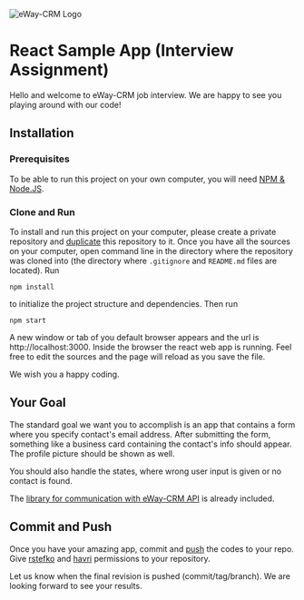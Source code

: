 ![eWay-CRM Logo](https://www.eway-crm.com/wp-content/themes/eway/img/email/logo_grey.png)

# React Sample App (Interview Assignment)

Hello and welcome to eWay-CRM job interview. We are happy to see you playing around with our code!

## Installation

### Prerequisites

To be able to run this project on your own computer, you will need [NPM & Node.JS](https://www.npmjs.com/get-npm).

### Clone and Run

To install and run this project on your computer, please create a private repository and [duplicate](https://help.github.com/en/github/creating-cloning-and-archiving-repositories/duplicating-a-repository) this repository to it.
Once you have all the sources on your computer, open command line in the directory where the repository was cloned into (the directory where `.gitignore` and `README.md` files are located). Run

```
npm install
```

to initialize the project structure and dependencies. Then run

```
npm start
```

A new window or tab of you default browser appears and the url is http://localhost:3000. Inside the browser the react web app is running. Feel free to edit the sources and the page will reload as you save the file.

We wish you a happy coding.

## Your Goal

The standard goal we want you to accomplish is an app that contains a form where you specify contact's email address. After submitting the form, something like a business card containing the contact's info should appear. The profile picture should be shown as well.

You should also handle the states, where wrong user input is given or no contact is found.

The [library for communication with eWay-CRM API](https://github.com/eway-crm/js-lib) is already included. 

## Commit and Push

Once you have your amazing app, commit and [push](https://help.github.com/en/github/using-git/pushing-commits-to-a-remote-repository) the codes to your repo. Give [rstefko](https://github.com/orgs/eway-crm/people/rstefko) and [havri](https://github.com/orgs/eway-crm/people/havri) permissions to your repository.

Let us know when the final revision is pushed (commit/tag/branch). We are looking forward to see your results.
